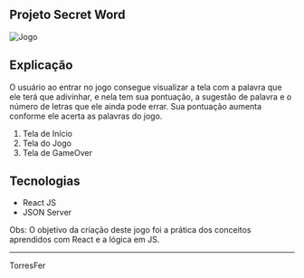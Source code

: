 ## Projeto Secret Word
![Jogo](https://user-images.githubusercontent.com/93451006/180860954-3e7eccd9-5fa1-40ed-ba46-466eaebe6702.png)

## Explicação
O usuário ao entrar no jogo consegue visualizar a tela com a palavra que ele terá que adivinhar, e nela tem sua pontuação, a sugestão de palavra e o número de letras que ele ainda pode errar. Sua pontuação aumenta conforme ele acerta as palavras do jogo.

1. Tela de Início
2. Tela do Jogo
3. Tela de GameOver

## Tecnologias
- React JS
- JSON Server

Obs: O objetivo da criação deste jogo foi a prática dos conceitos aprendidos com React e a lógica em JS.

________________________

TorresFer
